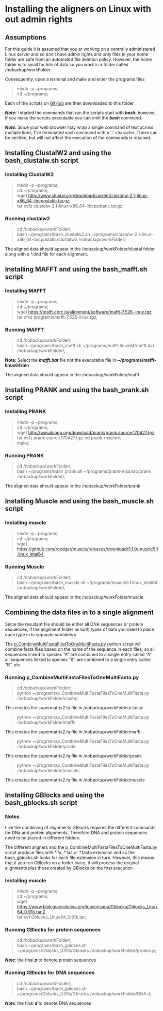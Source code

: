 # Installing the aligners on Linux with out admin rights

## Assumptions

For this guide it is assumed that you ar working on a centrally administered Linux server and so don't have admin rights and only files in your home folder are safe from an automated file deletion policy. However, the home folder is to small for lots of data so you work in a folder called /nobackup/workFolder. 

Consequently, open a terminal and make and enter the programs files

> mkdir -p ~programs;   
>cd ~/programs; 

Each of the scripts on [GitHub](../scripts/) are then downloaded to this folder. 

***Note:*** 
I started the commands that run the scripts start with ***bash***, however, if you make the scripts executable you can omit the ***bash*** command. 

***Note:*** 
Since your web browser may wrap a single command of text across multiple lines, I've terminated each command with a ';' character. These can be omitted, but will not affect the execution of the commands is retained. 

## Installing ClustalW2 and using the bash_clustalw.sh script
### Installing ClustalW2
> mkdir -p ~programs;   
>cd ~/programs;   
> wget http://www.clustal.org/download/current/clustalw-2.1-linux-x86_64-libcppstatic.tar.gz;  
> tar xvfz clustalw-2.1-linux-x86_64-libcppstatic.tar.gz;  

### Running clustalw2
> cd /nobackup/workFolder/;   
> bash ~/programs/bash_clustalw2.sh ~/programs/clustalw-2.1-linux-x86_64-libcppstatic/clustalw2 /nobackup/workFolder/;

The aligned data should appear in the /nobackup/workFolder/clustal folder along with a *.dnd file for each alignment. 

## Installing MAFFT and using the bash_mafft.sh script 
 ### Installing MAFFT  

> mkdir -p ~programs;   
>cd ~/programs;   
> wget https://mafft.cbrc.jp/alignment/software/mafft-7.526-linux.tgz;   
> tar xfvz programs/mafft-7.526-linux.tgz;    

### Running MAFFT
> cd /nobackup/workFolder/;  
> bash ~/programs/bash_mafft.sh ~/programs/mafft-linux64/mafft.bat /nobackup/workFolder/;

**Note:** Select the ___mafft.bat___ file not the executable file in **~/programs/mafft-linux64/bin**  

The aligned data should appear in the /nobackup/workFolder/mafft.

## Installing PRANK and using the bash_prank.sh script
### Installing PRANK

> mkdir -p ~programs;   
>cd ~/programs;   
> wget http://wasabiapp.org/download/prank/prank.source.170427.tgz;   
> tar xvfz prank.source.170427.tgz;
> cd prank-msa/src;   
> make;   
  
### Running PRANK

> cd /nobackup/workFolder/;  
> bash ~/programs/bash_prank.sh ~/programs/prank-msa/src/prank /nobackup/workFolder/;
 
The aligned data should appear in the /nobackup/workFolder/prank.

## Installing Muscle and using the bash_muscle.sh script
### Installing muscle

> mkdir -p ~programs;   
>cd ~/programs;   
wget https://github.com/rcedgar/muscle/releases/download/5.1.0/muscle5.1.linux_intel64;   

### Running Muscle
> cd /nobackup/workFolder/;  
> bash ~/programs/bash_muscle.sh ~/programs/muscle5.1.linux_intel64 /nobackup/workFolder/;

The aligned data should appear in the /nobackup/workFolder/muscle.

## Combining the data files in to a single alignment

Since the resultant file should be either all DNA sequences or protein sequences, if the alignment folder as both types of data you need to place each type in to separate subfolders. 

The [p_CombineMultiFastaFilesToOneMultiFasta.py](p_CombineMultiFastaFilesToOneMultiFasta.py) python script will combine fasta files based on the name of the sequence in each files, so all sequences linked to species "A" are combined to a single entry called "A", all sequences linked to species "B" are combined to a single entry called "B", etc.

### Running p_CombineMultiFastaFilesToOneMultiFasta.py

> cd /nobackup/workFolder/;  
> python ~/programs/p_CombineMultiFastaFilesToOneMultiFasta.py /nobackup/workFolder/clusta;l

This creates the supermatrix2.fa file in /nobackup/workFolder/clustal

> python ~/programs/p_CombineMultiFastaFilesToOneMultiFasta.py /nobackup/workFolder/mafft;

This creates the supermatrix2.fa file in /nobackup/workFolder/mafft

> python ~/programs/p_CombineMultiFastaFilesToOneMultiFasta.py /nobackup/workFolder/prank;

This creates the supermatrix2.fa file in /nobackup/workFolder/prank

> python ~/programs/p_CombineMultiFastaFilesToOneMultiFasta.py /nobackup/workFolder/muscle;

This creates the supermatrix2.fa file in /nobackup/workFolder/muscle

## Installing GBlocks and using the bash_gblocks.sh script
### Notes
Like the combining of alignments GBlocks requires the different commands for DNa and protein alignments. Therefore DNA and protein sequences need to be placed in different folders.

The different aligners and the p_CombineMultiFastaFilesToOneMultiFasta.py script produce files with *.fa, *.fas or *.fasta extension and so the bash_gblocks.sh looks for each file extension in turn. However, this means that if you run GBlocks on a folder twice, it will process the original alignments plus those created by GBlocks on the first execution.

### Installing muscle

> mkdir -p ~programs;   
>cd ~/programs;   
wget  https://www.biologiaevolutiva.org/jcastresana/Gblocks/Gblocks_Linux64_0.91b.tar.Z;    
> tar xvf Gblocks_Linux64_0.91b.tar;   


### Running GBlocks for protein sequences
> cd /nobackup/workFolder/;  
> bash ~/programs/bash_gblocks.sh ~/programs/Gblocks_0.91b/Gblocks /nobackup/workFolder/protein p;

***Note***: the final ***p*** to denote protein sequences

### Running GBlocks for DNA sequences
> cd /nobackup/workFolder/;  
> bash ~/programs/bash_gblocks.sh ~/programs/Gblocks_0.91b/Gblocks /nobackup/workFolder/DNA d;

***Note***: the final ***d*** to denote DNA sequences
